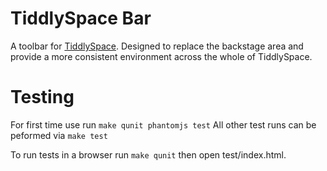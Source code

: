 TiddlySpace Bar
===============

A toolbar for [TiddlySpace](http://tiddlyspace.com).
Designed to replace the backstage area and provide a more consistent environment across the whole of TiddlySpace.

Testing
=======

For first time use run `make qunit phantomjs test`
All other test runs can be peformed via `make test`

To run tests in a browser run `make qunit` then open test/index.html.